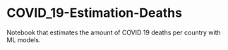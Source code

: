 # COVID_19-Estimation-Deaths
Notebook that estimates the amount of COVID 19 deaths per country with ML models.
